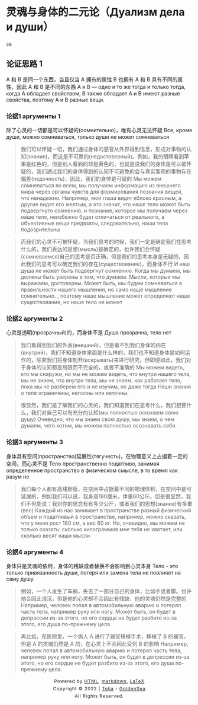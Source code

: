 # 灵魂与身体的二元论（Дуализм дела и души）
за
## 论证思路 1 
A 和 B 是同一个东西，当且仅当 A 拥有的属性 B 也拥有
A 和 B 具有不同的属性，因此 A 和 B 是不同的东西
А и В — одно и то же тогда и только тогда, когда А обладает свойством, В также обладает
A и B имеют разные свойства, поэтому A и B разные вещи.


### 论据1 аргументы 1
除了心灵的一切都是可以怀疑的(сомнительно)，唯有心灵无法怀疑
Все, кроме души, можно сомневаться, только души не может сомневаться

> 我们可以怀疑一切，我们通过身体的感官从外界得到信息，形成对事物的认知(знание)，而这是不可靠的(недостоверный)。例如，我的眼睛看到苹果是红色的，但是别人看到的却是黄色的，也就是说我们的身体是可以被怀疑的，我们通过我们的身体得到的认知不可避免的会与真实客观的事物存在偏差(недочность)，因此，我们的身体是可疑的
> Мы можем сомневаться во всем, мы получаем информацию из внешнего мира через органы чувств для формирования познания вещей, что ненадежно. Например, мои глаза видят яблоко красным, а другие видят его желтым, а это значит, что наше тело может быть подвергнуто сомнению, и познание, которое мы получаем через наше тело, неизбежно будет отличаться от реального, а объективные вещи предвзяты, следовательно, наши тела подозрительны

> 而我们的心灵不可被怀疑，当我们思考的时候，我们一定是确定我们在思考什么的，我们表达的思想(мысль)是确定的，也许我们会怀疑(сомневаемся)自己的思考是否正确，但是我们的思考本身是无疑的，因此我们的思考可以确定我们的存在(существование)，而身体不行
> И наш душа не может быть подвергнут сомнению. Когда мы думаем, мы должны быть уверены в том, что думаем. Мысли, которые мы выражаем, достоверны. Может быть, мы будем сомневаться в правильности нашего мышления, но само наше мышление сомнительно. , поэтому наше мышление может определяют наше существование, но наше тело не может

### 论据2 аргументы 2
心灵是透明(прозрачный)的，而身体不是
Душа прозрачна, тело нет
> 我们看得到我们的外表(внешний)，但是看不到我们身体的内在(внутрий)，我们不知道身体里面是什么样的，我们也不知道身体是如何运作的，除非我们将身体剖开(вскрывать)来进行研究，但即便如此，我们对于身体的认知都是局限而不完全的，或者不准确的
> Мы можем видеть, кто мы снаружи, но мы не можем видеть, что внутри нашего тела, мы не знаем, что внутри тела, мы не знаем, как работает тело, пока мы не разберем его и не изучим, но даже тогда Наши знания о теле ограничены, неполны или неточны.

> 很显然，我们是了解我们的心灵的，我们知道我们在思考什么，我们想要什么，我们对自己可以有充分的认知(мы полностью осознаем свою душу)
> Очевидно, что мы знаем свою душу, мы знаем, о чем думаем, чего хотим, мы можем полностью осознавать себя.

### 论据3 аргументы 3
身体具有空间(пространство)延展性(тягучесть)，在物理意义上占据着一定的空间，而心灵不是
Тело пространственно податливо, занимая определенное пространство в физическом смысле, в то время как разум не
> 我们每个人都有高矮胖瘦，在空间中占据着不同的物理体积，在空间中是可延展的，例如我们可以说，我身高180厘米，体重60公斤。但是很显然，我们不但能说：我对你的思念有有多少公斤，或者我们的思想(знание)有多重(вес)
> Каждый из нас занимает в пространстве разный физический объем и податливый в пространстве, например, можно сказать, что у меня рост 180 см, а вес 60 кг. Но, очевидно, мы можем не только сказать: сколько килограммов мне тебя не хватает, или сколько весят наши мысли

### 论据4 аргументы 4
身体只是灵魂的依附，身体的残缺或者替换不会影响到心灵本身
Тело - это только привязанность души, потеря или замена тела не повлияет на саму душу.
> 例如，一个人发生了车祸，失去了一部分自己的身体，比如手或者脚。也许他会因此消沉，但是他的心灵却不会因此有残缺，他的灵魂仍然是完整的
> Например, человек попал в автомобильную аварию и потерял часть тела, например руку или ногу. Может быть, он будет в депрессии из-за этого, но его сердце не будет разбито из-за этого, его душа по-прежнему цела.

> 再比如，在医院里，一个病人 A 进行了器官移植手术，移植了 B 的器官，但是 A 的灵魂仍然是 A 的，在心灵上不会因此受到 B 的影响
> Например, человек попал в автомобильную аварию и потерял часть тела, например руку или ногу. Может быть, он будет в депрессии из-за этого, но его сердце не будет разбито из-за этого, его душа по-прежнему цела.

<style type="text/css">
    #footer {
        position: relative;
        margin: 0 auto;
        line-height: 20px;
        text-align: center;
        font-size: 12px;
        letter-spacing: 1px;
    }
 
    .content {
        height: 1800px;
        width: 100%;
        text-align: center;
    }
</style>
<div id="footer">
    Powered by
    <a href="https://html5up.net">HTML</a>, 
    <a href="https://markdown.com.cn/">markdown</a>, 
    <a href="https://www.latex-project.org/">LaTeX</a>
    <br>
    Copyright © 2022 | 
    <a href="https://tolia-gh.github.io">Tolia</a> - 
    <a href="https://github.com/golden-sea">GoldenSea</a>
    <br>
    All Rights Reserved.
    <br>
</div>